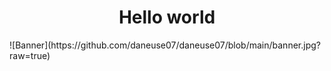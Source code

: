 <div align="center">
<h1 align="center">Hello world</h1>
</div>
![Banner](https://github.com/daneuse07/daneuse07/blob/main/banner.jpg?raw=true)
<!--
**daneuse07/daneuse07** is a ✨ _special_ ✨ repository because its `README.md` (this file) appears on your GitHub profile.

Here are some ideas to get you started:
-->
jazmin es terraplanista

